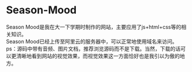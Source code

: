 # Season-Mood   
Season Mood是我在大一下学期时制作的网站，主要应用了js+html+css等的相关知识。  
Season Mood已经上传至阿里云的服务器中，可以正常地使用域名来访问。  
ps：源码中带有音频、图片文档，推荐浏览源码而不是下载。当然，下载的话可以更清晰地看到网站的视觉效果，而视觉效果这一方面恰好也是我引以为傲的地方。
